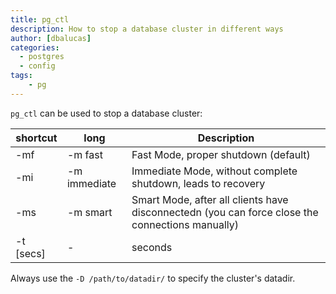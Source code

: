 ```yaml
---
title: pg_ctl
description: How to stop a database cluster in different ways
author: [dbalucas]
categories:
  - postgres
  - config
tags:
    - pg
---
```


`pg_ctl` can be used to stop a database cluster:

| shortcut  | long          | Description                                                                                     |
| --------- | ------------- | ----------------------------------------------------------------------------------------------- |
| -mf       | -m fast       | Fast Mode, proper shutdown (default)                                                            |
| -mi       | -m immediate  | Immediate Mode, without complete shutdown, leads to recovery                                    |
| -ms       | -m smart      | Smart Mode, after all clients have disconnectedn (you can force close the connections manually) |
| -t [secs] | -             | seconds                                                                                         |

Always use the `-D /path/to/datadir/` to specify the cluster's datadir.
